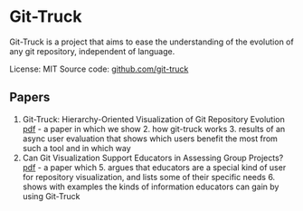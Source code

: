 # Git-Truck

Git-Truck is a project that aims to ease the understanding of the evolution of any git repository, independent of language.

License: MIT
Source code: [github.com/git-truck](https://github.com/git-truck/git-truck)


## Papers

1. Git-Truck: Hierarchy-Oriented Visualization of Git Repository Evolution [pdf](/docs/assets/papers/22-Git-Truck.pdf) - a paper in which we show 
	2. how git-truck works
	3. results of an async user evaluation that shows which users benefit the most from such a tool and in which way
4. Can Git Visualization Support Educators in Assessing Group Projects? [pdf](/docs/assets/papers/22-Git-Vis-4Edu) - a paper which
	5. argues that educators are a special kind of user for repository visualization, and lists some of their specific needs
	6. shows with examples the kinds of information educators can gain by using Git-Truck

